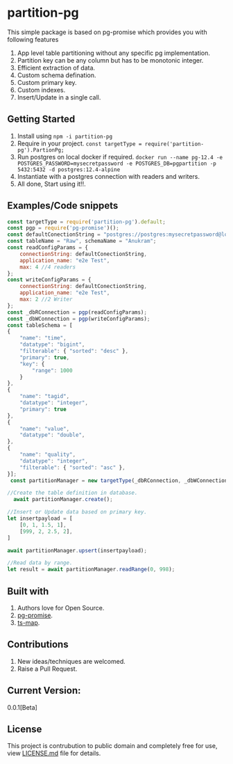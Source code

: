 # partition-pg

This simple package is based on pg-promise which provides you with following features 
1. App level table partitioning without any specific pg implementation.
2. Partition key can be any column but has to be monotonic integer.
3. Efficient extraction of data.
4. Custom schema defination.
5. Custom primary key.
6. Custom indexes.
7. Insert/Update in a single call.

## Getting Started

1. Install using `npm -i partition-pg`
2. Require in your project. `const targetType = require('partition-pg').PartionPg;`
3. Run postgres on local docker if required. `docker run --name pg-12.4 -e POSTGRES_PASSWORD=mysecretpassword -e POSTGRES_DB=pgpartition -p 5432:5432 -d postgres:12.4-alpine`
3. Instantiate with a postgres connection with readers and writers. 
4. All done, Start using it!!.

## Examples/Code snippets

```javascript
const targetType = require('partition-pg').default;
const pgp = require('pg-promise')();
const defaultConectionString = "postgres://postgres:mysecretpassword@localhost:5432/pgpartition?application_name=perf-test";
const tableName = "Raw", schemaName = "Anukram";
const readConfigParams = {
    connectionString: defaultConectionString,
    application_name: "e2e Test",
    max: 4 //4 readers
};
const writeConfigParams = {
    connectionString: defaultConectionString,
    application_name: "e2e Test",
    max: 2 //2 Writer
};
const _dbRConnection = pgp(readConfigParams);
const _dbWConnection = pgp(writeConfigParams);
const tableSchema = [
{
    "name": "time",
    "datatype": "bigint",
    "filterable": { "sorted": "desc" },
    "primary": true,
    "key": {
        "range": 1000
    }
},
{
    "name": "tagid",
    "datatype": "integer",
    "primary": true
},
{
    "name": "value",
    "datatype": "double",
},
{
    "name": "quality",
    "datatype": "integer",
    "filterable": { "sorted": "asc" },
}];
 const partitionManager = new targetType(_dbRConnection, _dbWConnection, schemaName, tableName,tableSchema);

//Create the table definition in database.
  await partitionManager.create();

//Insert or Update data based on primary key.
let insertpayload = [
    [0, 1, 1.5, 1],
    [999, 2, 2.5, 2],
]

await partitionManager.upsert(insertpayload);

//Read data by range.
let result = await partitionManager.readRange(0, 998);

```

## Built with

1. Authors love for Open Source.
2. [pg-promise](https://www.npmjs.com/package/pg-promise).
3. [ts-map](https://www.npmjs.com/package/ts-map?activeTab=readme).

## Contributions

1. New ideas/techniques are welcomed.
2. Raise a Pull Request.

## Current Version:
0.0.1[Beta]

## License

This project is contrubution to public domain and completely free for use, view [LICENSE.md](/license.md) file for details.
